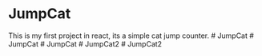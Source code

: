 # JumpCat
This is my first project in react, its a simple cat jump counter.
#   J u m p C a t  
 #   J u m p C a t  
 #   J u m p C a t  
 #   J u m p C a t 2  
 #   J u m p C a t 2  
 